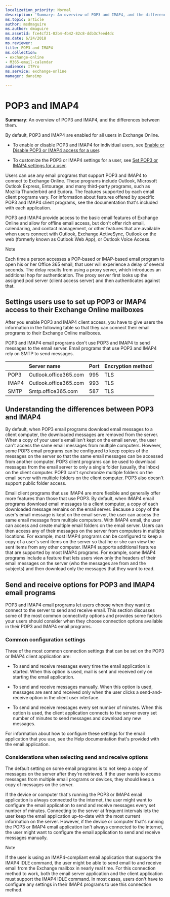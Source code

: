 ```yaml
---
localization_priority: Normal
description: 'Summary: An overview of POP3 and IMAP4, and the differences between them.'
ms.topic: article
author: msdmaguire
ms.author: dmaguire
ms.assetid: fce4cf21-02b4-4b42-82c8-ddb3c7eed4dc
ms.date: 6/24/2018
ms.reviewer: 
title: POP3 and IMAP4
ms.collection: 
- exchange-online
- M365-email-calendar
audience: ITPro
ms.service: exchange-online
manager: dansimp

---
```


# POP3 and IMAP4

 **Summary**: An overview of POP3 and IMAP4, and the differences between them.

By default, POP3 and IMAP4 are enabled for all users in Exchange Online.

- To enable or disable POP3 and IMAP4 for individual users, see [Enable or Disable POP3 or IMAP4 access for a user](enable-or-disable-pop3-or-imap4-access.md).

- To customize the POP3 or IMAP4 settings for a user, see [Set POP3 or IMAP4 settings for a user](pop3-or-imap4-settings.md).

Users can use any email programs that support POP3 and IMAP4 to connect to Exchange Online. These programs include Outlook, Microsoft Outlook Express, Entourage, and many third-party programs, such as Mozilla Thunderbird and Eudora. The features supported by each email client programs vary. For information about features offered by specific POP3 and IMAP4 client programs, see the documentation that's included with each application.

POP3 and IMAP4 provide access to the basic email features of Exchange Online and allow for offline email access, but don't offer rich email, calendaring, and contact management, or other features that are available when users connect with Outlook, Exchange ActiveSync, Outlook on the web (formerly known as Outlook Web App), or Outlook Voice Access.

> [!NOTE]
> Each time a person accesses a POP-based or IMAP-based email program to open his or her Office 365 email, that user will experience a delay of several seconds. The delay results from using a proxy server, which introduces an additional hop for authentication. The proxy server first looks up the assigned pod server (client access server) and then authenticates against that.

## Settings users use to set up POP3 or IMAP4 access to their Exchange Online mailboxes
<a name="settings"> </a>

After you enable POP3 and IMAP4 client access, you have to give users the information in the following table so that they can connect their email programs to their Exchange Online mailboxes.

POP3 and IMAP4 email programs don't use POP3 and IMAP4 to send messages to the email server. Email programs that use POP3 and IMAP4 rely on SMTP to send messages.

||**Server name**|**Port**|**Encryption method**|
|:-----|:-----|:-----|:-----|
|POP3|Outlook.office365.com|995|TLS|
|IMAP4|Outlook.office365.com|993|TLS|
|SMTP|Smtp.office365.com|587|TLS|

## Understanding the differences between POP3 and IMAP4
<a name="Differences"> </a>

By default, when POP3 email programs download email messages to a client computer, the downloaded messages are removed from the server. When a copy of your user's email isn't kept on the email server, the user can't access the same email messages from multiple computers. However, some POP3 email programs can be configured to keep copies of the messages on the server so that the same email messages can be accessed from another computer. POP3 client programs can be used to download messages from the email server to only a single folder (usually, the Inbox) on the client computer. POP3 can't synchronize multiple folders on the email server with multiple folders on the client computer. POP3 also doesn't support public folder access.

Email client programs that use IMAP4 are more flexible and generally offer more features than those that use POP3. By default, when IMAP4 email programs download email messages to a client computer, a copy of each downloaded message remains on the email server. Because a copy of the user's email message is kept on the email server, the user can access the same email message from multiple computers. With IMAP4 email, the user can access and create multiple email folders on the email server. Users can then access any of their messages on the server from computers in multiple locations. For example, most IMAP4 programs can be configured to keep a copy of a user's sent items on the server so that he or she can view the sent items from any other computer. IMAP4 supports additional features that are supported by most IMAP4 programs. For example, some IMAP4 programs include a feature that lets users view only the headers of their email messages on the server (who the messages are from and the subjects) and then download only the messages that they want to read.

## Send and receive options for POP3 and IMAP4 email programs
<a name="SendReceive"> </a>

POP3 and IMAP4 email programs let users choose when they want to connect to the server to send and receive email. This section discusses some of the most common connectivity options and provides some factors your users should consider when they choose connection options available in their POP3 and IMAP4 email programs.

### Common configuration settings

Three of the most common connection settings that can be set on the POP3 or IMAP4 client application are:

- To send and receive messages every time the email application is started. When this option is used, mail is sent and received only on starting the email application.

- To send and receive messages manually. When this option is used, messages are sent and received only when the user clicks a send-and-receive option in the client user interface.

- To send and receive messages every set number of minutes. When this option is used, the client application connects to the server every set number of minutes to send messages and download any new messages.

For information about how to configure these settings for the email application that you use, see the Help documentation that's provided with the email application.

### Considerations when selecting send and receive options

The default setting on some email programs is to not keep a copy of messages on the server after they're retrieved. If the user wants to access messages from multiple email programs or devices, they should keep a copy of messages on the server.

If the device or computer that's running the POP3 or IMAP4 email application is always connected to the internet, the user might want to configure the email application to send and receive messages every set number of minutes. Connecting to the server at frequent intervals lets the user keep the email application up-to-date with the most current information on the server. However, if the device or computer that's running the POP3 or IMAP4 email application isn't always connected to the internet, the user might want to configure the email application to send and receive messages manually.

> [!NOTE]
> If the user is using an IMAP4-compliant email application that supports the IMAP4 IDLE command, the user might be able to send email to and receive email from the Exchange mailbox in nearly real time. For this connection method to work, both the email server application and the client application must support the IMAP4 IDLE command. In most cases, users don't have to configure any settings in their IMAP4 programs to use this connection method.
